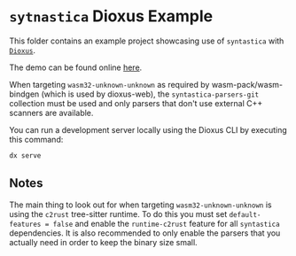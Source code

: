 # `sytnastica` Dioxus Example

This folder contains an example project showcasing use of `syntastica` with
[`Dioxus`](https://dioxuslabs.com/).

The demo can be found online
[here](https://rubixdev.github.io/syntastica/demos/dioxus/).

When targeting `wasm32-unknown-unknown` as required by wasm-pack/wasm-bindgen
(which is used by dioxus-web), the `syntastica-parsers-git` collection must be
used and only parsers that don't use external C++ scanners are available.

You can run a development server locally using the Dioxus CLI by executing this
command:

```bash
dx serve
```

## Notes

The main thing to look out for when targeting `wasm32-unknown-unknown` is using
the `c2rust` tree-sitter runtime. To do this you must set
`default-features = false` and enable the `runtime-c2rust` feature for all
`syntastica` dependencies. It is also recommended to only enable the parsers
that you actually need in order to keep the binary size small.
